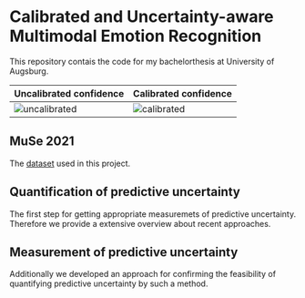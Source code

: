 # Calibrated and Uncertainty-aware Multimodal Emotion Recognition

This repository contais the code for my bachelorthesis at University of Augsburg.

Uncalibrated confidence | Calibrated confidence
--- | ---
![uncalibrated](https://github.com/nicolaskolbenchlag/nlp_emotion_uncertainty_bachelorthesis/tree/master/images/Quantile_Regression_UNCALIBRATED.jpg) | ![calibrated](https://github.com/nicolaskolbenchlag/nlp_emotion_uncertainty_bachelorthesis/tree/master/images/Quantile_Regression_CALIBRATED.jpg)

## MuSe 2021

The [dataset](https://www.muse-challenge.org/) used in this project.

## Quantification of predictive uncertainty

The first step for getting appropriate measuremets of predictive uncertainty. Therefore we provide a extensive overview about recent approaches.

## Measurement of predictive uncertainty

Additionally we developed an approach for confirming the feasibility of quantifying predictive uncertainty by such a method.
